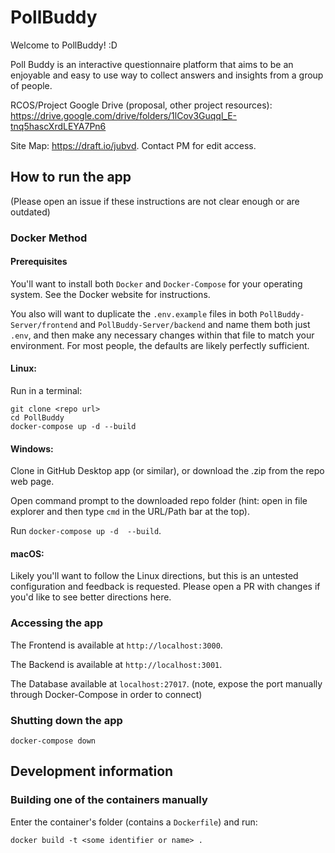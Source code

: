 # PollBuddy
Welcome to PollBuddy! :D

Poll Buddy is an interactive questionnaire platform that aims to be an enjoyable and easy to use way to collect answers and insights from a group of people.

RCOS/Project Google Drive (proposal, other project resources): https://drive.google.com/drive/folders/1lCov3Guqql_E-tnq5hascXrdLEYA7Pn6

Site Map: https://draft.io/jubvd. Contact PM for edit access. 

## How to run the app

(Please open an issue if these instructions are not clear enough or are outdated)

### Docker Method

#### Prerequisites

You'll want to install both `Docker` and `Docker-Compose` for your operating system. See the Docker website for instructions. 

You also will want to duplicate the `.env.example` files in both `PollBuddy-Server/frontend` and `PollBuddy-Server/backend` and name them both just `.env`, and then make any necessary changes within that file to match your environment. For most people, the defaults are likely perfectly sufficient. 

#### Linux:
Run in a terminal:
```
git clone <repo url>
cd PollBuddy
docker-compose up -d --build
```

#### Windows:
Clone in GitHub Desktop app (or similar), or download the .zip from the repo web page.

Open command prompt to the downloaded repo folder (hint: open in file explorer and then type `cmd` in the URL/Path bar at the top).

Run `docker-compose up -d  --build`.

#### macOS:
Likely you'll want to follow the Linux directions, but this is an untested configuration and feedback is requested. Please open a PR with changes if you'd like to see better directions here.


### Accessing the app
The Frontend is available at `http://localhost:3000`.

The Backend is available at `http://localhost:3001`.

The Database available at `localhost:27017`. (note, expose the port manually through Docker-Compose in order to connect)

### Shutting down the app
```
docker-compose down
```

## Development information

### Building one of the containers manually
Enter the container's folder (contains a `Dockerfile`) and run:
```
docker build -t <some identifier or name> .
```

